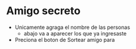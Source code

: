 # Amigo secreto
- Unicamente agraga el nombre de las personas 
    - abajo va a aparecer los que ya ingresaste
- Preciona el boton de Sortear amigo para